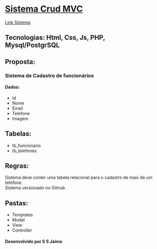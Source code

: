 <h1><a href="http://add-mvc.epizy.com">Sistema Crud MVC</a></h1>
<a href="http://add-mvc.epizy.com">Link Sistema</a>

    

<h2>Tecnologias: Html, Css, Js, PHP, Mysql/PostgrSQL</h2>

<h2>Proposta:</h2>
<h3>Sistema de Cadastro de funcionários</h3>
<h4>Dados:</h4>

<ul>
<li>Id</li>
<li>Nome</li>
<li>Email</li>
<li>Telefone</li>
<li>Imagem</li>
</ul>

<h2>Tabelas:</h2>
<ul>
<li>tb_funcionario</li>
<li>tb_telefones</li>
</ul>

<h2>Regras:</h2>
<p>Sistema deve conter uma tabela relacional para o cadastro de mais de um telefone.<br>
Sistema versionado no Github.</p>

<h2>Pastas:</h2>

<ul>
<li>Templates</li>
<li>Model</li>
<li>View</li>
<li>Controller</li>
</ul>

<h4>Desenvolvido por S S Jaime</h4>
